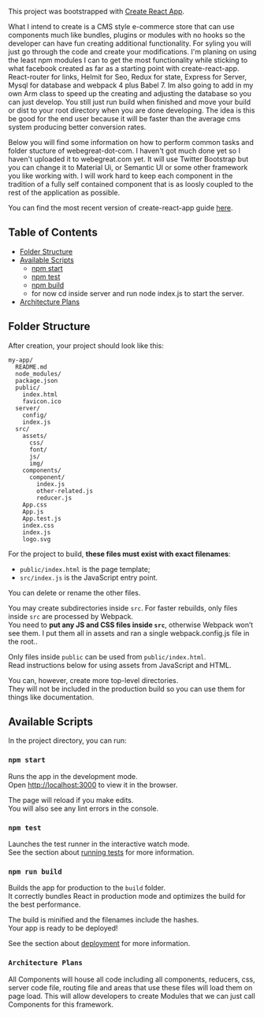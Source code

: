 This project was bootstrapped with [Create React App](https://github.com/facebookincubator/create-react-app).<br>

What I intend to create is a CMS style e-commerce store that can use components much like bundles, plugins or modules with no hooks so the developer can have fun creating additional functionality. For syling you will just go through the code and create your modifications. I'm planing on using the least npm modules I can to get the most functionality while sticking to what facebook created as far as a starting point with create-react-app. React-router for links, Helmit for Seo, Redux for state, Express for Server, Mysql for database and webpack 4 plus Babel 7. Im also going to add in my own Arm class to speed up the creating and adjusting the database so you can just develop. You still just run build when finished and move your build or dist to your root directory when you are done developing. The idea is this be good for the end user because it will be faster than the average cms system producing better conversion rates.

Below you will find some information on how to perform common tasks and folder stucture of webegreat-dot-com. I haven't got much done yet so I haven't uploaded it to webegreat.com yet. It will use Twitter Bootstrap but you can change it to Material Ui, or Semantic UI or some other framework you like working with. I will work hard to keep each component in the tradition of a fully self contained component that is as loosly coupled to the rest of the application as possible.<br>

You can find the most recent version of create-react-app guide [here](https://github.com/facebookincubator/create-react-app/blob/master/packages/react-scripts/template/README.md).

## Table of Contents

- [Folder Structure](#folder-structure)
- [Available Scripts](#available-scripts)
  - [npm start](#npm-start)
  - [npm test](#npm-test)
  - [npm build](#npm-run-build)
  - for now cd inside server and run node index.js to start the server.
- [Architecture Plans](#architecture-plans)


## Folder Structure

After creation, your project should look like this:

```
my-app/
  README.md
  node_modules/
  package.json
  public/
    index.html
    favicon.ico
  server/
    config/
    index.js
  src/
    assets/
      css/
      font/
      js/
      img/
    components/
      component/
        index.js
        other-related.js
        reducer.js
    App.css
    App.js
    App.test.js
    index.css
    index.js
    logo.svg
```

For the project to build, **these files must exist with exact filenames**:

* `public/index.html` is the page template;
* `src/index.js` is the JavaScript entry point.

You can delete or rename the other files.

You may create subdirectories inside `src`. For faster rebuilds, only files inside `src` are processed by Webpack.<br>
You need to **put any JS and CSS files inside `src`**, otherwise Webpack won’t see them.
I put them all in assets and ran a single webpack.config.js file in the root..

Only files inside `public` can be used from `public/index.html`.<br>
Read instructions below for using assets from JavaScript and HTML.

You can, however, create more top-level directories.<br>
They will not be included in the production build so you can use them for things like documentation.

## Available Scripts

In the project directory, you can run:

### `npm start`

Runs the app in the development mode.<br>
Open [http://localhost:3000](http://localhost:3000) to view it in the browser.

The page will reload if you make edits.<br>
You will also see any lint errors in the console.

### `npm test`

Launches the test runner in the interactive watch mode.<br>
See the section about [running tests](#running-tests) for more information.

### `npm run build`

Builds the app for production to the `build` folder.<br>
It correctly bundles React in production mode and optimizes the build for the best performance.

The build is minified and the filenames include the hashes.<br>
Your app is ready to be deployed!

See the section about [deployment](#deployment) for more information.

### `Architecture Plans`

All Components will house all code including all components, reducers, css, server code file, routing file and areas that use these files will load them on page load. This will allow developers to create Modules that we can just call Components for this framework.